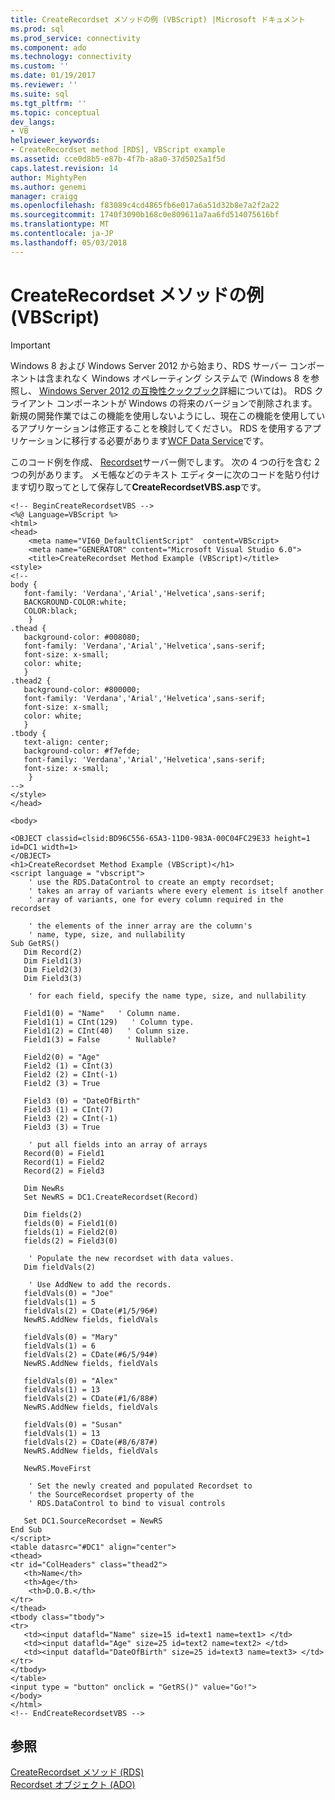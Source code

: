```yaml
---
title: CreateRecordset メソッドの例 (VBScript) |Microsoft ドキュメント
ms.prod: sql
ms.prod_service: connectivity
ms.component: ado
ms.technology: connectivity
ms.custom: ''
ms.date: 01/19/2017
ms.reviewer: ''
ms.suite: sql
ms.tgt_pltfrm: ''
ms.topic: conceptual
dev_langs:
- VB
helpviewer_keywords:
- CreateRecordset method [RDS], VBScript example
ms.assetid: cce0d8b5-e87b-4f7b-a8a0-37d5025a1f5d
caps.latest.revision: 14
author: MightyPen
ms.author: genemi
manager: craigg
ms.openlocfilehash: f83089c4cd4865fb6e017a6a51d32b8e7a2f2a22
ms.sourcegitcommit: 1740f3090b168c0e809611a7aa6fd514075616bf
ms.translationtype: MT
ms.contentlocale: ja-JP
ms.lasthandoff: 05/03/2018
---
```

# <a name="createrecordset-method-example-vbscript"></a>CreateRecordset メソッドの例 (VBScript)
> [!IMPORTANT]
>  Windows 8 および Windows Server 2012 から始まり、RDS サーバー コンポーネントは含まれなく Windows オペレーティング システムで (Windows 8 を参照し、 [Windows Server 2012 の互換性クックブック](https://www.microsoft.com/en-us/download/details.aspx?id=27416)詳細については)。 RDS クライアント コンポーネントが Windows の将来のバージョンで削除されます。 新規の開発作業ではこの機能を使用しないようにし、現在この機能を使用しているアプリケーションは修正することを検討してください。 RDS を使用するアプリケーションに移行する必要があります[WCF Data Service](http://go.microsoft.com/fwlink/?LinkId=199565)です。  
  
 このコード例を作成、 [Recordset](../../../ado/reference/ado-api/recordset-object-ado.md)サーバー側でします。 次の 4 つの行を含む 2 つの列があります。 メモ帳などのテキスト エディターに次のコードを貼り付けます切り取ってとして保存して**CreateRecordsetVBS.asp**です。  
  
```  
<!-- BeginCreateRecordsetVBS -->  
<%@ Language=VBScript %>  
<html>  
<head>  
    <meta name="VI60_DefaultClientScript"  content=VBScript>  
    <meta name="GENERATOR" content="Microsoft Visual Studio 6.0">  
    <title>CreateRecordset Method Example (VBScript)</title>  
<style>  
<!--  
body {  
   font-family: 'Verdana','Arial','Helvetica',sans-serif;  
   BACKGROUND-COLOR:white;  
   COLOR:black;  
    }  
.thead {  
   background-color: #008080;   
   font-family: 'Verdana','Arial','Helvetica',sans-serif;   
   font-size: x-small;  
   color: white;  
   }  
.thead2 {  
   background-color: #800000;   
   font-family: 'Verdana','Arial','Helvetica',sans-serif;   
   font-size: x-small;  
   color: white;  
   }  
.tbody {   
   text-align: center;  
   background-color: #f7efde;  
   font-family: 'Verdana','Arial','Helvetica',sans-serif;   
   font-size: x-small;  
    }  
-->  
</style>  
</head>  
  
<body>  
  
<OBJECT classid=clsid:BD96C556-65A3-11D0-983A-00C04FC29E33 height=1 id=DC1 width=1>  
</OBJECT>  
<h1>CreateRecordset Method Example (VBScript)</h1>  
<script language = "vbscript">  
    ' use the RDS.DataControl to create an empty recordset;   
    ' takes an array of variants where every element is itself another  
    ' array of variants, one for every column required in the recordset  
  
    ' the elements of the inner array are the column's  
    ' name, type, size, and nullability  
Sub GetRS()  
   Dim Record(2)  
   Dim Field1(3)  
   Dim Field2(3)  
   Dim Field3(3)  
  
    ' for each field, specify the name type, size, and nullability  
  
   Field1(0) = "Name"   ' Column name.  
   Field1(1) = CInt(129)   ' Column type.  
   Field1(2) = CInt(40)   ' Column size.  
   Field1(3) = False      ' Nullable?  
  
   Field2(0) = "Age"  
   Field2 (1) = CInt(3)  
   Field2 (2) = CInt(-1)  
   Field2 (3) = True  
  
   Field3 (0) = "DateOfBirth"  
   Field3 (1) = CInt(7)  
   Field3 (2) = CInt(-1)  
   Field3 (3) = True  
  
    ' put all fields into an array of arrays  
   Record(0) = Field1  
   Record(1) = Field2  
   Record(2) = Field3  
  
   Dim NewRs   
   Set NewRS = DC1.CreateRecordset(Record)  
  
   Dim fields(2)  
   fields(0) = Field1(0)  
   fields(1) = Field2(0)  
   fields(2) = Field3(0)  
  
    ' Populate the new recordset with data values.  
   Dim fieldVals(2)  
  
    ' Use AddNew to add the records.  
   fieldVals(0) = "Joe"  
   fieldVals(1) = 5  
   fieldVals(2) = CDate(#1/5/96#)  
   NewRS.AddNew fields, fieldVals  
  
   fieldVals(0) = "Mary"  
   fieldVals(1) = 6  
   fieldVals(2) = CDate(#6/5/94#)  
   NewRS.AddNew fields, fieldVals  
  
   fieldVals(0) = "Alex"  
   fieldVals(1) = 13  
   fieldVals(2) = CDate(#1/6/88#)  
   NewRS.AddNew fields, fieldVals  
  
   fieldVals(0) = "Susan"  
   fieldVals(1) = 13  
   fieldVals(2) = CDate(#8/6/87#)  
   NewRS.AddNew fields, fieldVals  
  
   NewRS.MoveFirst  
  
    ' Set the newly created and populated Recordset to  
    ' the SourceRecordset property of the  
    ' RDS.DataControl to bind to visual controls  
  
   Set DC1.SourceRecordset = NewRS  
End Sub  
</script>  
<table datasrc="#DC1" align="center">  
<thead>  
<tr id="ColHeaders" class="thead2">  
   <th>Name</th>  
   <th>Age</th>  
    <th>D.O.B.</th>  
</tr>  
</thead>  
<tbody class="tbody">  
<tr>  
   <td><input datafld="Name" size=15 id=text1 name=text1> </td>  
   <td><input datafld="Age" size=25 id=text2 name=text2> </td>  
   <td><input datafld="DateOfBirth" size=25 id=text3 name=text3> </td>  
</tr>  
</tbody>  
</table>  
<input type = "button" onclick = "GetRS()" value="Go!">  
</body>  
</html>  
<!-- EndCreateRecordsetVBS -->  
```  
  
## <a name="see-also"></a>参照  
 [CreateRecordset メソッド (RDS)](../../../ado/reference/rds-api/createrecordset-method-rds.md)   
 [Recordset オブジェクト (ADO)](../../../ado/reference/ado-api/recordset-object-ado.md)


